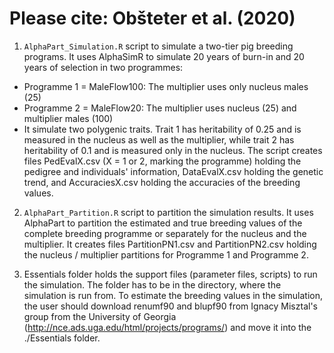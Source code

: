 # Please cite: Obšteter et al. (2020)


1.  `AlphaPart_Simulation.R` script to simulate a two-tier pig breeding programs. It uses AlphaSimR to simulate 20 years of burn-in and 20 years of selection in two programmes:

*   Programme 1 = MaleFlow100: The multiplier uses only nucleus males (25)
*   Programme 2 = MaleFlow20: The multiplier uses nucleus (25) and multiplier males (100)
*   It simulate two polygenic traits. Trait 1 has heritability of 0.25 and is measured in the nucleus as well as the multiplier, while trait 2 has heritability of 0.1 and is measured only in the nucleus. The script creates files PedEvalX.csv (X = 1 or 2, marking the programme) holding the pedigree and individuals' information, DataEvalX.csv holding the genetic trend, and AccuraciesX.csv holding the accuracies of the breeding values.


2.  `AlphaPart_Partition.R` script to partition the simulation results. It uses AlphaPart to partition the estimated and true breeding values of the complete breeding programme or separately for the nucleus and the multiplier. It creates files PartitionPN1.csv and PartitionPN2.csv holding the nucleus / multiplier partitions for Programme 1 and Programme 2.

3.  Essentials folder holds the support files (parameter files, scripts) to run the simulation. The folder has to be in the directory, where the simulation is run from. To estimate the breeding values in the simulation, the user should download renumf90 and blupf90 from Ignacy Misztal's group from the University of Georgia (http://nce.ads.uga.edu/html/projects/programs/) and move it into the ./Essentials folder.
